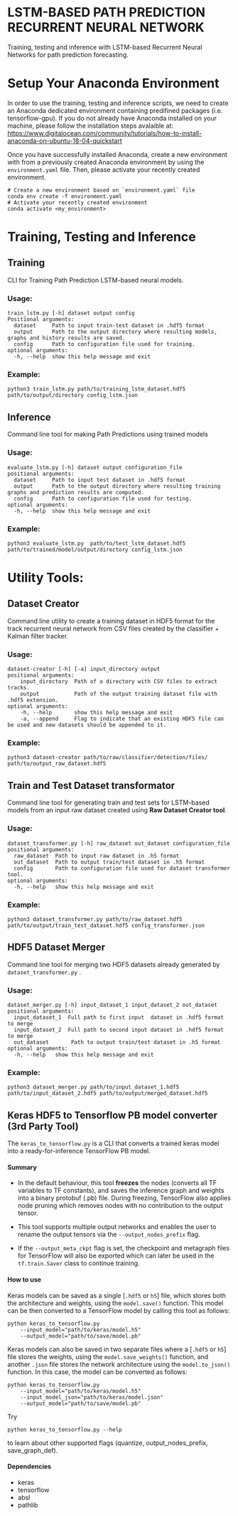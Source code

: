 # LSTM-BASED PATH PREDICTION RECURRENT NEURAL NETWORK

Training, testing and inference with LSTM-based Recurrent Neural Networks for path prediction forecasting. 

# Setup Your Anaconda Environment

In order to use the training, testing and inference scripts, we need to create an Anaconda dedicated environment containing predifined packages (i.e. tensorflow-gpu). If you do not already have Anaconda installed on your machine, please follow the installation steps avalaible at: 
https://www.digitalocean.com/community/tutorials/how-to-install-anaconda-on-ubuntu-18-04-quickstart

Once you have successfully installed Anaconda, create a new environment with from a previously created Anaconda environment by using the `environment.yaml` file. Then, please activate your recently created environment.

	# Create a new environment based on `environment.yaml` file
	conda env create -f environment.yaml
	# Activate your recently created environment
	conda activate <my_environment>

# Training, Testing and Inference 

## Training
CLI for Training Path Prediction LSTM-based neural models.
### Usage: 
	train_lstm.py [-h] dataset output config
	Positional arguments:
	  dataset     Path to input train-test dataset in .hdf5 format
	  output      Path to the output directory where resulting models, graphs and history results are saved.
	  config      Path to configuration file used for training.
	optional arguments:
	  -h, --help  show this help message and exit
### Example:
	python3 train_lstm.py path/to/training_lstm_dataset.hdf5 path/to/output/directory config_lstm.json

## Inference
Command line tool for making Path Predictions using trained models
### Usage:
	evaluate_lstm.py [-h] dataset output configuration_file
	positional arguments:
	  dataset     Path to input test dataset in .hdf5 format
	  output      Path to the output directory where resulting training graphs and prediction results are computed.
	  config      Path to configuration file used for testing.
	optional arguments:
	  -h, --help  show this help message and exit
### Example:
	python3 evaluate_lstm.py  path/to/test_lstm_dataset.hdf5 path/to/trained/model/output/directory config_lstm.json

# Utility Tools:

## Dataset Creator
  Command line utility to create a training dataset in HDF5 format for the track recurrent neural network from CSV files created by the classifier + Kalman filter tracker.
### Usage:
	dataset-creator [-h] [-a] input_directory output
	positional arguments:
    	input_directory  Path of a directory with CSV files to extract tracks.
    	output           Path of the output training dataset file with .hdf5 extension.
	optional arguments:
    	-h, --help       show this help message and exit
    	-a, --append     Flag to indicate that an existing HDF5 file can be used and new datasets should be appended to it.
### Example:
	python3 dataset-creator path/to/raw/classifier/detection/files/ path/to/output_raw_dataset.hdf5

## Train and Test Dataset transformator
Command line tool for generating train and test sets for LSTM-based models from an input raw dataset created using **Raw Dataset Creator tool**.
### Usage:
	dataset_transformer.py [-h] raw_dataset out_dataset configuration_file
	positional arguments:
	  raw_dataset  Path to input raw dataset in .h5 format
	  out_dataset  Path to output train/test dataset in .h5 format
	  config       Path to configuration file used for dataset transformer tool.
	optional arguments:
	  -h, --help   show this help message and exit
### Example:
	python3 dataset_transformer.py path/to/raw_dataset.hdf5 path/to/output/train_test_dataset.hdf5 config_transformer.json

## HDF5 Dataset Merger
Command line tool for merging two HDF5 datasets already generated by `dataset_transformer.py` .
### Usage:
	dataset_merger.py [-h] input_dataset_1 input_dataset_2 out_dataset
	positional arguments:
	  input_dataset_1  Full path to first input  dataset in .hdf5 format to merge
	  input_dataset_2  Full path to second input dataset in .hdf5 format to merge
	  out_dataset       Path to output train/test dataset in .h5 format
	optional arguments:
	  -h, --help   show this help message and exit
### Example:
	python3 dataset_merger.py path/to/input_dataset_1.hdf5 path/to/input_dataset_2.hdf5 path/to/output/merged_dataset.hdf5

## Keras HDF5 to Tensorflow PB model converter (3rd Party Tool)
The `keras_to_tensorflow.py` is a CLI that converts a trained keras model into a ready-for-inference TensorFlow PB model.

#### Summary
- In the default behaviour, this tool **freezes** the nodes (converts all TF variables to TF constants), and saves the inference graph and weights into a binary protobuf (.pb) file. During freezing, TensorFlow also applies node pruning which removes nodes with no contribution to the output tensor.

- This tool supports multiple output networks and enables the user to rename the output tensors via the `--output_nodes_prefix` flag.
 
- If the `--output_meta_ckpt` flag is set, the checkpoint and metagraph files for TensorFlow will also be exported
which can later be used in the `tf.train.Saver` class to continue training.   

#### How to use
Keras models can be saved as a single [`.hdf5` or `h5`] file, which stores both the architecture and weights, using the `model.save()` function.
 This model can be then converted to a TensorFlow model by calling this tool as follows:
    
    python keras_to_tensorflow.py 
        --input_model="path/to/keras/model.h5" 
        --output_model="path/to/save/model.pb"
        
Keras models can also be saved in two separate files where a [`.hdf5` or `h5`] file stores the weights, using the `model.save_weights()` function, and another `.json` file stores the network architecture using the `model.to_json()` function.
In this case, the model can be converted as follows:

    python keras_to_tensorflow.py 
        --input_model="path/to/keras/model.h5" 
        --input_model_json="path/to/keras/model.json" 
        --output_model="path/to/save/model.pb"

Try 

    python keras_to_tensorflow.py --help

to learn about other supported flags (quantize, output_nodes_prefix, save_graph_def).
#### Dependencies
- keras
- tensorflow
- absl
- pathlib